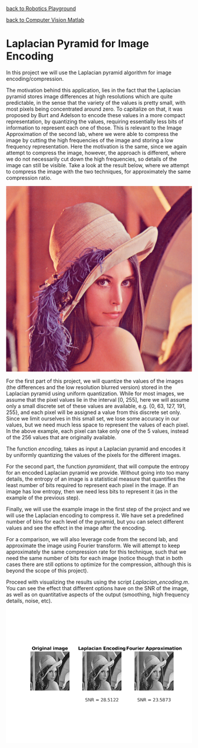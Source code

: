 [back to Robotics Playground](https://github.com/sandeepgogadi/Robotics-Playground)

[back to Computer Vision Matlab](https://github.com/sandeepgogadi/Computer-Vision-Matlab)

# Laplacian Pyramid for Image Encoding

In this project we will use the Laplacian pyramid algorithm for image encoding/compression.

The motivation behind this application, lies in the fact that the Laplacian pyramid stores image differences at high resolutions which are quite predictable, in the sense that the variety of the values is pretty small, with most pixels being concentrated around zero. To capitalize on that, it was proposed by Burt and Adelson to encode these values in a more compact representation, by quantizing the values, requiring essentially less bits of information to represent each one of those. This is relevant to the Image Approximation of the second lab, where we were able to compress the image by cutting the high frequencies of the image and storing a low frequency representation. Here the motivation is the same, since we again attempt to compress the image, however, the approach is different, where we do not necessarily cut down the high frequencies, so details of the image can still be visible. Take a look at the result below, where we attempt to compress the image with the two techniques, for approximately the same compression ratio.

![alt text](https://github.com/sandeepgogadi/Computer-Vision-Matlab/blob/master/Laplacian%20Pyramid%20for%20Image%20Encoding/lena.png "Original Image")

For the first part of this project, we will quantize the values of the images (the differences and the low resolution blurred version) stored in the Laplacian pyramid using uniform quantization. While for most images, we assume that the pixel values lie in the interval [0, 255], here we will assume only a small discrete set of these values are available, e.g. {0, 63, 127, 191, 255}, and each pixel will be assigned a value from this discrete set only. Since we limit ourselves in this small set, we lose some accuracy in our values, but we need much less space to represent the values of each pixel. In the above example, each pixel can take only one of the 5 values, instead of the 256 values that are originally available.

The function *encoding*, takes as input a Laplacian pyramid and encodes it by uniformly quantizing the values of the pixels for the different images.

For the second part, the function *pyramident*, that will compute the entropy for an encoded Laplacian pyramid we provide. Without going into too many details, the entropy of an image is a statistical measure that quantifies the least number of bits required to represent each pixel in the image. If an image has low entropy, then we need less bits to represent it (as in the example of the previous step).

Finally, we will use the example image in the first step of the project and we will use the Laplacian encoding to compress it. We have set a predefined number of bins for each level of the pyramid, but you can select different values and see the effect in the image after the encoding.

For a comparison, we will also leverage code from the second lab, and approximate the image using Fourier transform. We will attempt to keep approximately the same compression rate for this technique, such that we need the same number of bits for each image (notice though that in both cases there are still options to optimize for the compression, although this is beyond the scope of this project).

Proceed with visualizing the results using the script *Laplacian_encoding.m*. You can see the effect that different options have on the SNR of the image, as well as on quantitative aspects of the output (smoothing, high frequency details, noise, etc).
![alt text](https://github.com/sandeepgogadi/Computer-Vision-Matlab/blob/master/Laplacian%20Pyramid%20for%20Image%20Encoding/output.png "Output Image")
